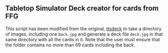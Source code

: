 ## Tabletop Simulator Deck creator for cards from FFG

This script has been modified from the original, [ttsdeck](https://github.com/rchiossi/ttsdeck) to take a directory of images, including one `back.jpg` and generate a deck file `deck.jpg` in that same directory with all the cards in it. Note that the user must ensure that the folder contains no more than 69 cards including the back.

